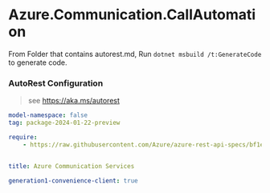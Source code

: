 # Azure.Communication.CallAutomation

From Folder that contains autorest.md, Run `dotnet msbuild /t:GenerateCode` to generate code.

### AutoRest Configuration
> see https://aka.ms/autorest

```yaml
model-namespace: false
tag: package-2024-01-22-preview

require:
    - https://raw.githubusercontent.com/Azure/azure-rest-api-specs/bf1e4df7c01051e0ccb7f96ed435e3799fa7a25d/specification/communication/data-plane/CallAutomation/readme.md


title: Azure Communication Services

generation1-convenience-client: true
```

